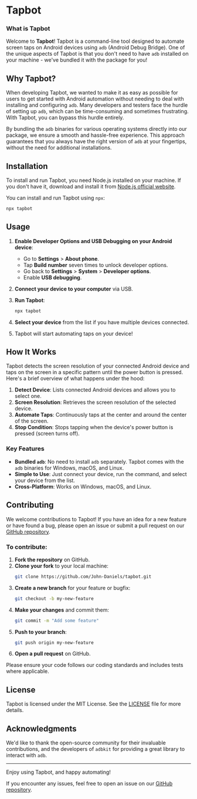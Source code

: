# Tapbot

<!-- ![Tapbot Logo](https://example.com/tapbot-logo.png) -->

### What is Tapbot

Welcome to **Tapbot**! Tapbot is a command-line tool designed to automate screen taps on Android devices using `adb` (Android Debug Bridge). One of the unique aspects of Tapbot is that you don't need to have `adb` installed on your machine - we've bundled it with the package for you!

## Why Tapbot?

When developing Tapbot, we wanted to make it as easy as possible for users to get started with Android automation without needing to deal with installing and configuring `adb`. Many developers and testers face the hurdle of setting up `adb`, which can be time-consuming and sometimes frustrating. With Tapbot, you can bypass this hurdle entirely.

By bundling the `adb` binaries for various operating systems directly into our package, we ensure a smooth and hassle-free experience. This approach guarantees that you always have the right version of `adb` at your fingertips, without the need for additional installations.

## Installation

To install and run Tapbot, you need Node.js installed on your machine. If you don't have it, download and install it from [Node.js official website](https://nodejs.org/).

You can install and run Tapbot using `npx`:

```sh
npx tapbot
```

## Usage

1. **Enable Developer Options and USB Debugging on your Android device**:

   - Go to **Settings** > **About phone**.
   - Tap **Build number** seven times to unlock developer options.
   - Go back to **Settings** > **System** > **Developer options**.
   - Enable **USB debugging**.

2. **Connect your device to your computer** via USB.

3. **Run Tapbot**:

   ```sh
   npx tapbot
   ```

4. **Select your device** from the list if you have multiple devices connected.

5. Tapbot will start automating taps on your device!

## How It Works

Tapbot detects the screen resolution of your connected Android device and taps on the screen in a specific pattern until the power button is pressed. Here's a brief overview of what happens under the hood:

1. **Detect Device**: Lists connected Android devices and allows you to select one.
2. **Screen Resolution**: Retrieves the screen resolution of the selected device.
3. **Automate Taps**: Continuously taps at the center and around the center of the screen.
4. **Stop Condition**: Stops tapping when the device's power button is pressed (screen turns off).

### Key Features

- **Bundled `adb`**: No need to install `adb` separately. Tapbot comes with the `adb` binaries for Windows, macOS, and Linux.
- **Simple to Use**: Just connect your device, run the command, and select your device from the list.
- **Cross-Platform**: Works on Windows, macOS, and Linux.

## Contributing

We welcome contributions to Tapbot! If you have an idea for a new feature or have found a bug, please open an issue or submit a pull request on our [GitHub repository](https://github.com/yourusername/tapbot).

### To contribute:

1. **Fork the repository** on GitHub.
2. **Clone your fork** to your local machine:
   ```sh
   git clone https://github.com/John-Daniels/tapbot.git
   ```
3. **Create a new branch** for your feature or bugfix:
   ```sh
   git checkout -b my-new-feature
   ```
4. **Make your changes** and commit them:
   ```sh
   git commit -m "Add some feature"
   ```
5. **Push to your branch**:
   ```sh
   git push origin my-new-feature
   ```
6. **Open a pull request** on GitHub.

Please ensure your code follows our coding standards and includes tests where applicable.

## License

Tapbot is licensed under the MIT License. See the [LICENSE](LICENSE) file for more details.

## Acknowledgments

We'd like to thank the open-source community for their invaluable contributions, and the developers of `adbkit` for providing a great library to interact with `adb`.

---

Enjoy using Tapbot, and happy automating!

If you encounter any issues, feel free to open an issue on our [GitHub repository](https://github.com/John-Daniels/tapbot).

